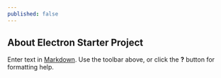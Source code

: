 ```yaml
---
published: false
---
```


## About Electron Starter Project

Enter text in [Markdown](http://daringfireball.net/projects/markdown/). Use the toolbar above, or click the **?** button for formatting help.
